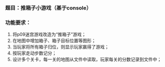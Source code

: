 ### 题目：推箱子小游戏（基于console）

### 功能要求：

1. 将p09迷宫游戏改造为“推箱子”游戏；
2. 在地图中增加箱子、箱子目标位置等图形；
3. 当玩家将所有箱子归位，则显示玩家赢得了游戏；
4. 按玩家走动步数记分；
5. 设计多个关卡，每一关的地图从文件中读取，玩家每关的分数记录到文件中；
